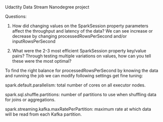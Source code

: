 Udactity Data Stream Nanodegree project

Questions:

1. How did changing values on the SparkSession property parameters affect the throughput and latency of the data?
We can see increase or decrease by changing processedRowsPerSecond and/or inputRowsPerSecond


2. What were the 2-3 most efficient SparkSession property key/value pairs? Through testing multiple variations on values, how can you tell these were the most optimal?

To find the right balance for processedRowsPerSecond by knowing the data and running the job we can modify following settings get fine tuning:

spark.default.parallelism: total number of cores on all executor nodes.

spark.sql.shuffle.partitions: number of partitions to use when shuffling data for joins or aggregations.

spark.streaming.kafka.maxRatePerPartition: maximum rate at which data will be read from each Kafka partition.